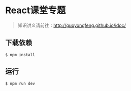 # React课堂专题

> 知识讲义请前往：http://guoyongfeng.github.io/idoc/

## 下载依赖

```
$ npm install
```

## 运行
```
$ npm run dev
```
